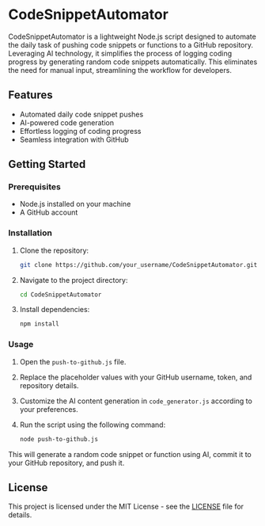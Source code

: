 # CodeSnippetAutomator

CodeSnippetAutomator is a lightweight Node.js script designed to automate the daily task of pushing code snippets or functions to a GitHub repository. Leveraging AI technology, it simplifies the process of logging coding progress by generating random code snippets automatically. This eliminates the need for manual input, streamlining the workflow for developers.

## Features

- Automated daily code snippet pushes
- AI-powered code generation
- Effortless logging of coding progress
- Seamless integration with GitHub

## Getting Started

### Prerequisites

- Node.js installed on your machine
- A GitHub account

### Installation

1. Clone the repository:

   ```bash
   git clone https://github.com/your_username/CodeSnippetAutomator.git
   ```

2. Navigate to the project directory:

   ```bash
   cd CodeSnippetAutomator
   ```

3. Install dependencies:

   ```bash
   npm install
   ```

### Usage

1. Open the `push-to-github.js` file.
2. Replace the placeholder values with your GitHub username, token, and repository details.
3. Customize the AI content generation in `code_generator.js` according to your preferences.
4. Run the script using the following command:

   ```bash
   node push-to-github.js
   ```

This will generate a random code snippet or function using AI, commit it to your GitHub repository, and push it.

## License

This project is licensed under the MIT License - see the [LICENSE](LICENSE) file for details.
